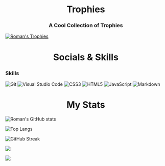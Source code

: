 <h1 align="center" color="#8700ff">Trophies
</h1>
<h3 align="center">A Cool Collection of Trophies</h3>

[![Roman's Trophies](https://github-profile-trophy.vercel.app/?username=Romanmaliska)](https://github.com/ryo-ma/github-profile-trophy)

<h1 align="center" color="#8700ff">Socials & Skills
</h1>

### Skills

![Git](https://img.shields.io/badge/git-%23F05033.svg?style=for-the-badge&logo=git&logoColor=white)
![Visual Studio Code](https://img.shields.io/badge/Visual%20Studio%20Code-0078d7.svg?style=for-the-badge&logo=visual-studio-code&logoColor=white)
![CSS3](https://img.shields.io/badge/css3-%231572B6.svg?style=for-the-badge&logo=css3&logoColor=white)
![HTML5](https://img.shields.io/badge/html5-%23E34F26.svg?style=for-the-badge&logo=html5&logoColor=white)
![JavaScript](https://img.shields.io/badge/javascript-%23323330.svg?style=for-the-badge&logo=javascript&logoColor=%23F7DF1E)
![Markdown](https://img.shields.io/badge/markdown-%23000000.svg?style=for-the-badge&logo=markdown&logoColor=white)


<h1 align="center" color="#8700ff">My Stats
</h1>


![Roman's GitHub stats](https://github-readme-stats.vercel.app/api?username=Romanmaliska&count_private=true&show_icons=true)

![Top Langs](https://github-readme-stats.vercel.app/api/top-langs/?username=Romanmaliska&langs_count=10&layout=compact)

![GitHub Streak](http://github-readme-streak-stats.herokuapp.com?user=Romanmaliska&theme=onedark_duo&date_format=j%20M%5B%20Y%5D)

![](https://github-profile-summary-cards.vercel.app/api/cards/profile-details?username=Romanmaliska&theme=vue)

![](http://github-profile-summary-cards.vercel.app/api/cards/productive-time?username=Romanmaliska&theme=vue&utcOffset=8)


